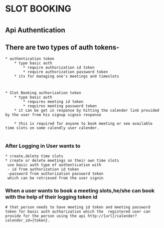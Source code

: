 # SLOT BOOKING
#
## Api Authentication


## There are two types of auth tokens-
    * authentication token
        * type basic auth 
            * require authorization id token
            * require authorization password token
        * its for managing one's meetings and timeslots

#
    * Slot Booking authorization token
        * type basic auth
            * requires meeting id token
            * requires meeting password token
        * it can be get in response by hitting the calender link provided by the user from his signup signin response

        * this is required for anyone to book meeting or see available time slots on some calendly user calender.
#
### After Logging  in User wants to
    * create,delete time slots
    * create or delete meetings on their own time slots
     use basic auth type of authentication with 
     - id from authorization id token
     -password from authorization password token
     which can be retrieved from the user signin
    
### When a user wants to book a meeting slots,he/she can book with the help of their logging token id
    
    # that person needs to have meeting id token and meeting password token for basic auth authorization which the  registered user can provide for the person using the api http://{url}/calender?calender_id={token}.
#

#
#
